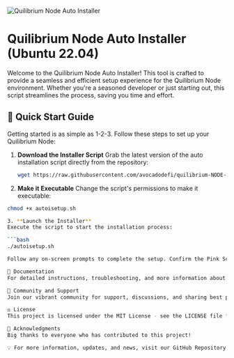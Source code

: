 ![Quilibrium Node Auto Installer](https://github.com/avocadodefi/quilibrium-NODE-AUTO-INSTALLER/blob/main/Node-Installer.gif)

# Quilibrium Node Auto Installer (Ubuntu 22.04)

Welcome to the Quilibrium Node Auto Installer! This tool is crafted to provide a seamless and efficient setup experience for the Quilibrium Node environment. Whether you're a seasoned developer or just starting out, this script streamlines the process, saving you time and effort.

## 🚀 Quick Start Guide

Getting started is as simple as 1-2-3. Follow these steps to set up your Quilibrium Node:

1. **Download the Installer Script**
   Grab the latest version of the auto installation script directly from the repository:
   
   ```bash
   wget https://raw.githubusercontent.com/avocadodefi/quilibrium-NODE-AUTO-INSTALLER/main/autoisetup.sh

3. **Make it Executable**
Change the script's permissions to make it executable:

  ```bash
chmod +x autoisetup.sh

3. **Launch the Installer**
Execute the script to start the installation process:

  ```bash
./autoisetup.sh

Follow any on-screen prompts to complete the setup. Confirm the Pink Screen by pressing Enter when prompted.

📘 Documentation
For detailed instructions, troubleshooting, and more information about the Quilibrium Node, please refer to our comprehensive documentation.

💬 Community and Support
Join our vibrant community for support, discussions, and sharing best practices: Twitter @eth2

⚖️ License
This project is licensed under the MIT License - see the LICENSE file for details.

🙏 Acknowledgments
Big thanks to everyone who has contributed to this project!

💡 For more information, updates, and news, visit our GitHub Repository.
